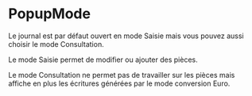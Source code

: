 # PopupMode


Le journal est par défaut ouvert en mode Saisie mais vous pouvez aussi 
 choisir le mode Consultation.


Le mode Saisie permet de modifier ou ajouter des 
 pièces.


Le mode Consultation ne permet pas de travailler 
 sur les pièces mais affiche en plus les écritures générées par le mode 
 conversion Euro.


